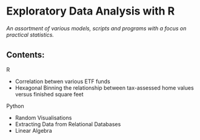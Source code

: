 # Exploratory Data Analysis with R
###### An assortment of various models, scripts and programs with a focus on practical statistics.


## Contents:

R
- Correlation betwen various ETF funds
- Hexagonal Binning the relationship between tax-assessed home values versus finished square feet

Python
- Random Visualisations
- Extracting Data from Relational Databases
- Linear Algebra
